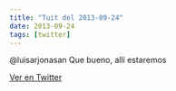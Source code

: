 ```yaml
---
title: "Tuit del 2013-09-24"
date: 2013-09-24
tags: [twitter]
---
```


@luisarjonasan Que bueno, allí estaremos



[Ver en Twitter](https://twitter.com/i/web/status/382417027878903808)
